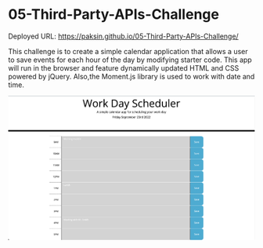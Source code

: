 # 05-Third-Party-APIs-Challenge

Deployed URL: https://paksin.github.io/05-Third-Party-APIs-Challenge/

This challenge is to create a simple calendar application that allows a user to save events for each hour of the day by modifying starter code. This app will run in the browser and feature dynamically updated HTML and CSS powered by jQuery. Also,the Moment.js library is used to work with date and time.

![A user clicks on slots on the color-coded calendar and edits the events.](./assets/Schedule-snapshot.png)
